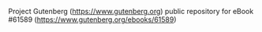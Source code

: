 Project Gutenberg (https://www.gutenberg.org) public repository for eBook #61589 (https://www.gutenberg.org/ebooks/61589)
